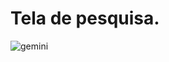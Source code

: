 # Tela de pesquisa.

![gemini](https://github.com/user-attachments/assets/3b09cca5-44fd-4572-a981-e188aa6ddf69)
